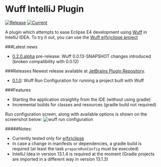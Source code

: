 Wuff IntelliJ Plugin
====================
[![Release](http://img.shields.io/badge/release-v0.1.0-47b31f.svg)](https://github.com/mcmil/wuff-intellij-plugin/releases/latest)
[![Current](http://img.shields.io/badge/current-v0.2.0.alpha-47b31f.svg)](https://github.com/mcmil/wuff-intellij-plugin/releases/tag/v0.2.0.alpha)

A plugin which attempts to ease Eclipse E4 development using [Wuff](https://github.com/akhikhl/wuff) in IntelliJ IDEA. To try it out, you can use the [Wuff e(fx)clipse project](https://github.com/mcmil/wuff-efxclipse-samples)

###Latest news

* [0.2.0.alpha](https://github.com/mcmil/wuff-intellij-plugin/releases/tag/v0.2.0.alpha) pre-release: Wuff 0.0.13-SNAPSHOT changes introduced (broken compatibility with 0.0.12)

###Releases
Newest release available at [JetBrains Plugin Repository](http://plugins.jetbrains.com/plugin/7557?pr=).
* [0.1.0](https://github.com/mcmil/wuff-intellij-plugin/releases/tag/v0.1.0): Wuff Run Configuration for running a project built with Wuff 

###Features 
* Starting the application straighlty from the IDE (without using gradle)
* Incremental builds for classes and resources (gradle build not required)

Run configuration screen, along with available options is shown on the screenshot below:
![wuff run configuration](https://github.com/mcmil/wuff-intellij-plugin/blob/master/images/run_configuration_screenshot.png "Run configuration")


#####Notes:
* Currently tested only for [e(fx)clipse](http://www.eclipse.org/efxclipse/index.html) 
* In case a change in manifests or dependencies, a gradle build is required (at least the task `prepareRunConfig` must be executed) 
* IntelliJ Idea in version 13.1.4 is required at the moment (Gradle projects are imported in a different way in version 13.1.3)

